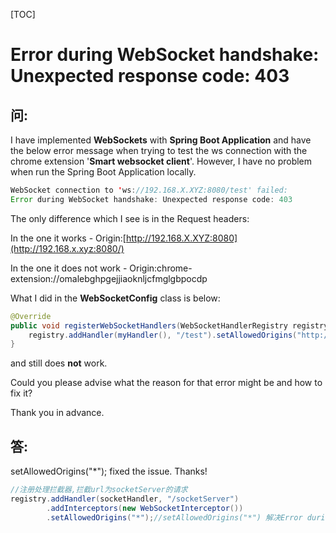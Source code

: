 [TOC]



# Error during WebSocket handshake: Unexpected response code: 403

## 问:

I have implemented **WebSockets** with **Spring Boot Application** and have the below error message when trying to test the ws connection with the chrome extension '**Smart websocket client**'. However, I have no problem when run the Spring Boot Application locally.

```java
WebSocket connection to 'ws://192.168.X.XYZ:8080/test' failed: 
Error during WebSocket handshake: Unexpected response code: 403
```

The only difference which I see is in the Request headers:

In the one it works - Origin:[http://192.168.X.XYZ:8080](http://192.168.x.xyz:8080/)

In the one it does not work - Origin:chrome-extension://omalebghpgejjiaoknljcfmglgbpocdp

What I did in the **WebSocketConfig** class is below:

```java
@Override
public void registerWebSocketHandlers(WebSocketHandlerRegistry registry) {
    registry.addHandler(myHandler(), "/test").setAllowedOrigins("http://192.168.X.XYZ:8080");
}
```

and still does **not** work.

Could you please advise what the reason for that error might be and how to fix it?

Thank you in advance.





## 答:

setAllowedOrigins("*"); fixed the issue. Thanks! 

```java
//注册处理拦截器,拦截url为socketServer的请求
registry.addHandler(socketHandler, "/socketServer")
		.addInterceptors(new WebSocketInterceptor())
        .setAllowedOrigins("*");//setAllowedOrigins("*") 解决Error during WebSocket handshake: Unexpected response code: 403
```

